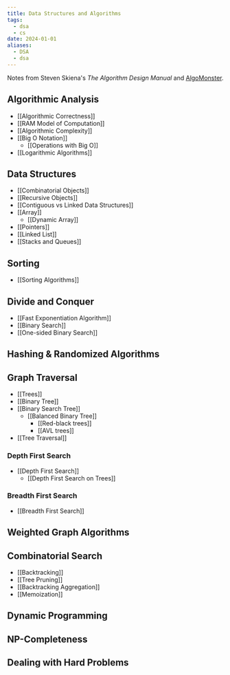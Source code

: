 ```yaml
---
title: Data Structures and Algorithms
tags:
  - dsa
  - cs
date: 2024-01-01
aliases:
  - DSA
  - dsa
---
```

Notes from Steven Skiena's *The Algorithm Design Manual* and [AlgoMonster](https://algo.monster/dashboard).
## Algorithmic Analysis
- [[Algorithmic Correctness]]
- [[RAM Model of Computation]]
- [[Algorithmic Complexity]]
- [[Big O Notation]]
	- [[Operations with Big O]]
- [[Logarithmic Algorithms]]
## Data Structures
- [[Combinatorial Objects]]
- [[Recursive Objects]]
- [[Contiguous vs Linked Data Structures]]
- [[Array]]
	- [[Dynamic Array]]
- [[Pointers]]
- [[Linked List]]
- [[Stacks and Queues]]

## Sorting
- [[Sorting Algorithms]]

## Divide and Conquer
- [[Fast Exponentiation Algorithm]]
- [[Binary Search]]
- [[One-sided Binary Search]]

## Hashing & Randomized Algorithms

## Graph Traversal
- [[Trees]]
- [[Binary Tree]]
- [[Binary Search Tree]]
	- [[Balanced Binary Tree]]
		- [[Red-black trees]]
		- [[AVL trees]]
- [[Tree Traversal]]
### Depth First Search
- [[Depth First Search]]
	- [[Depth First Search on Trees]]
### Breadth First Search
- [[Breadth First Search]]
## Weighted Graph Algorithms

## Combinatorial Search
- [[Backtracking]]
- [[Tree Pruning]]
- [[Backtracking Aggregation]]
- [[Memoization]]

## Dynamic Programming

## NP-Completeness

## Dealing with Hard Problems